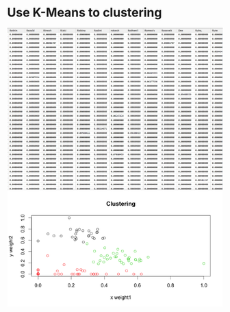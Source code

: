 # Use K-Means to clustering

<img alt="people-match01" src="/img/view_result.png"/>


<img alt="k means" src="/img/clustering2.png"/>



